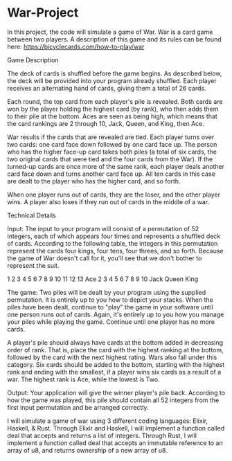 # War-Project
In this project, the code will simulate a game of War. War is a card game between two players. A description of this game and its rules can be found here: https://bicyclecards.com/how-to-play/war

Game Description

The deck of cards is shuffled before the game begins. As described below, the deck will be provided into your program already shuffled. Each player receives an alternating hand of cards, giving them a total of 26 cards.

Each round, the top card from each player's pile is revealed. Both cards are won by the player holding the highest card (by rank), who then adds them to their pile at the bottom. Aces are seen as being high, which means that the card rankings are 2 through 10, Jack, Queen, and King, then Ace. 

War results if the cards that are revealed are tied. Each player turns over two cards: one card face down followed by one card face up. The person who has the higher face-up card takes both piles (a total of six cards, the two original cards that were tied and the four cards from the War). If the turned-up cards are once more of the same rank, each player deals another card face down and turns another card face up. All ten cards in this case are dealt to the player who has the higher card, and so forth.

When one player runs out of cards, they are the loser, and the other player wins. A player also loses if they run out of cards in the middle of a war.

Technical Details 

Input: The input to your program will consist of a permutation of 52 integers, each of which appears four times and represents a shuffled deck of cards. According to the following table, the integers in this permutation represent the cards four kings, four tens, four threes, and so forth. Because the game of War doesn't call for it, you'll see that we don't bother to represent the suit.

1   2 3 4 5 6 7 8 9 10  11   12    13
Ace 2 3 4 5 6 7 8 9 10 Jack Queen King

The game: Two piles will be dealt by your program using the supplied permutation. It is entirely up to you how to depict your stacks. When the piles have been dealt, continue to "play" the game in your software until one person runs out of cards. Again, it's entirely up to you how you manage your piles while playing the game. Continue until one player has no more cards.

A player's pile should always have cards at the bottom added in decreasing order of rank. That is, place the card with the highest ranking at the bottom, followed by the card with the next highest rating. Wars also fall under this category. Six cards should be added to the bottom, starting with the highest rank and ending with the smallest, if a player wins six cards as a result of a war. The highest rank is Ace, while the lowest is Two.

Output: Your application will give the winner player's pile back. According to how the game was played, this pile should contain all 52 integers from the first input permutation and be arranged correctly.

I will simulate a game of war using 3 different coding languages: Elixir, Haskell, & Rust. Through Elixir and Haskell, I will implement a function called deal that accepts and returns a list of integers. Through Rust, I will implement a function called deal that accepts an immutable reference to an array of u8, and returns ownership of a new array of u8. 


